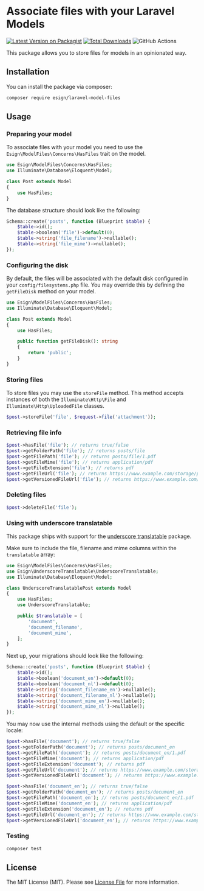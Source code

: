 # Associate files with your Laravel Models

[![Latest Version on Packagist](https://img.shields.io/packagist/v/esign/laravel-model-files.svg?style=flat-square)](https://packagist.org/packages/esign/laravel-model-files)
[![Total Downloads](https://img.shields.io/packagist/dt/esign/laravel-model-files.svg?style=flat-square)](https://packagist.org/packages/esign/laravel-model-files)
![GitHub Actions](https://github.com/esign/laravel-model-files/actions/workflows/main.yml/badge.svg)

This package allows you to store files for models in an opinionated way.

## Installation

You can install the package via composer:

```bash
composer require esign/laravel-model-files
```

## Usage
### Preparing your model
To associate files with your model you need to use the `Esign\ModelFiles\Concerns\HasFiles` trait on the model.
```php
use Esign\ModelFiles\Concerns\HasFiles;
use Illuminate\Database\Eloquent\Model;

class Post extends Model
{
    use HasFiles;
}
```

The database structure should look like the following:
```php
Schema::create('posts', function (Blueprint $table) {
    $table->id();
    $table->boolean('file')->default(0);
    $table->string('file_filename')->nullable();
    $table->string('file_mime')->nullable();
});
```

### Configuring the disk
By default, the files will be associated with the default disk configured in your `config/filesystems.php` file.
You may override this by defining the `getFileDisk` method on your model.
```php
use Esign\ModelFiles\Concerns\HasFiles;
use Illuminate\Database\Eloquent\Model;

class Post extends Model
{
    use HasFiles;

    public function getFileDisk(): string
    {
        return 'public';
    }
}
```

### Storing files
To store files you may use the `storeFile` method.
This method accepts instances of both the `Illuminate\Http\File` and `Illuminate\Http\UploadedFile` classes.
```php
$post->storeFile('file', $request->file('attachment'));
```

### Retrieving file info
```php
$post->hasFile('file'); // returns true/false
$post->getFolderPath('file'); // returns posts/file
$post->getFilePath('file'); // returns posts/file/1.pdf
$post->getFileMime('file'); // returns application/pdf
$post->getFileExtension('file'); // returns pdf
$post->getFileUrl('file'); // returns https://www.example.com/storage/posts/file/1.pdf
$post->getVersionedFileUrl('file'); // returns https://www.example.com/storage/posts/file/1.pdf?t=1675776047
```

### Deleting files
```php
$post->deleteFile('file');
```

### Using with underscore translatable
This package ships with support for the [underscore translatable](github.com/esign/laravel-underscore-translatable) package.

Make sure to include the file, filename and mime columns within the `translatable` array:
```php
use Esign\ModelFiles\Concerns\HasFiles;
use Esign\UnderscoreTranslatable\UnderscoreTranslatable;
use Illuminate\Database\Eloquent\Model;

class UnderscoreTranslatablePost extends Model
{
    use HasFiles;
    use UnderscoreTranslatable;

    public $translatable = [
        'document',
        'document_filename',
        'document_mime',
    ];
}
```

Next up, your migrations should look like the following:
```php
Schema::create('posts', function (Blueprint $table) {
    $table->id();
    $table->boolean('document_en')->default(0);
    $table->boolean('document_nl')->default(0);
    $table->string('document_filename_en')->nullable();
    $table->string('document_filename_nl')->nullable();
    $table->string('document_mime_en')->nullable();
    $table->string('document_mime_nl')->nullable();
});
```

You may now use the internal methods using the default or the specific locale:
```php
$post->hasFile('document'); // returns true/false
$post->getFolderPath('document'); // returns posts/document_en
$post->getFilePath('document'); // returns posts/document_en/1.pdf
$post->getFileMime('document'); // returns application/pdf
$post->getFileExtension('document'); // returns pdf
$post->getFileUrl('document'); // returns https://www.example.com/storage/posts/document_en/1.pdf
$post->getVersionedFileUrl('document'); // returns https://www.example.com/storage/posts/document_en/1.pdf?t=1675776047
```

```php
$post->hasFile('document_en'); // returns true/false
$post->getFolderPath('document_en'); // returns posts/document_en
$post->getFilePath('document_en'); // returns posts/document_en/1.pdf
$post->getFileMime('document_en'); // returns application/pdf
$post->getFileExtension('document_en'); // returns pdf
$post->getFileUrl('document_en'); // returns https://www.example.com/storage/posts/document_en/1.pdf
$post->getVersionedFileUrl('document_en'); // returns https://www.example.com/storage/posts/document_en/1.pdf?t=1675776047
```

### Testing

```bash
composer test
```

## License

The MIT License (MIT). Please see [License File](LICENSE.md) for more information.
